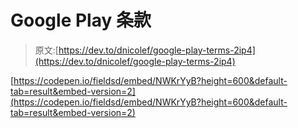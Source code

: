 # Google Play 条款

> 原文:[https://dev.to/dnicolef/google-play-terms-2ip4](https://dev.to/dnicolef/google-play-terms-2ip4)

[https://codepen.io/fieldsd/embed/NWKrYyB?height=600&default-tab=result&embed-version=2](https://codepen.io/fieldsd/embed/NWKrYyB?height=600&default-tab=result&embed-version=2)